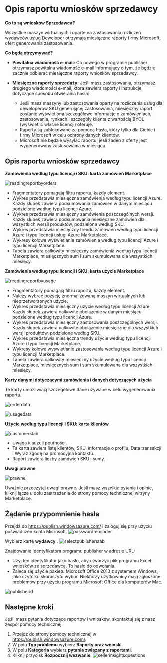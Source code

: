 <properties
   pageTitle="Opis raportów opartych na zastosowania Azure Marketplace i wniosków ze sprzedawcą raportowanie | Microsoft Azure"
   description="Jako sprzedawca Azure Marketplace opis oparte na użycie raportu, nazywane także raportu wniosków sprzedawcy"
   services="Azure Marketplace"
   documentationCenter="na"
   authors="v-jeana"
   manager="lakoch"
   editor=""/>

<tags
   ms.service="marketplace"
   ms.devlang="na"
   ms.topic="article"
   ms.tgt_pltfrm="na"
   ms.workload="na"
   ms.date="02/05/2016"
   ms.author="v-jeana; hascipio"/>

# <a name="understand-your-seller-insights-report"></a>Opis raportu wniosków sprzedawcy

**Co to są wniosków Sprzedawca?**

Wszystkie maszyn wirtualnych i oparte na zastosowania rozliczeń wydawców usług Deweloper otrzymają miesięczne raporty firmy Microsoft, ofert generowania zastosowania.

**Co będą otrzymywać?**

- **Powitalna wiadomość e-mail:** Co nowego w programie publisher otrzymasz powitalna wiadomość e-mail informujący o tym, że będzie zacznie odbierać miesięczne raporty wniosków sprzedawcy.

- **Miesięczne raporty sprzedaży:**  Jeśli masz zastosowania, otrzymasz drugiego wiadomości e-mail, która zawiera raporty i instrukcje dotyczące sposobu otwierania hasła:

    - Jeśli masz maszyny lub zastosowania oparty na rozliczenia usług dla deweloperów SKU generującej zastosowania, miesięczny raport zostanie wyświetlona szczegółowe informacje o zamówieniach, zastosowania, rynkach i szczegóły klienta z wartością BYOL (wyświetlić własne licencji) oferuje.
    - Raporty są zablokowane za pomocą hasła, który tylko dla Ciebie i firmy Microsoft w celu ochrony danych klientów.
    - Microsoft nie będzie wysyłać raportu, jeśli żaden z oferty jest wygenerowany zastosowania w miesiącu.

## <a name="understand-your-seller-insights-report"></a>Opis raportu wniosków sprzedawcy


**Zamówienia według typu licencji i SKU: karta zamówień Marketplace**

![readingreportbyorders][2]

- Fragmentatory pomagają filtru raportu, każdy element.
- Wykres przedstawia miesięczna zamówienia według typu licencji Azure. Każdy słupek zawiera podsumowania zamówień w danym miesiącu podzielone według typu licencji Azure.
- Wykres przedstawia miesięczny zamówienia poszczególnych wersji. Każdy słupek zawiera podsumowania miesięczne zamówień dla wszystkich wersji produktów, podzielone według SKU.
- Wykres przedstawia miesięczny trendu zamówień według typu licencji Azure i typu licencji usługi Azure Marketplace.
- Wykresy kołowe wyświetlanie zamówienia według typu licencji Azure i typu licencji Marketplace.
- Tabela zawiera całkowity miesięczny zamówienia według typu licencji Marketplace, miesięcznych sum i sum skumulowana dla wszystkich miesięcy.


**Zamówienia według typu licencji i SKU: karta użycie Marketplace**

![readingreportbyusage][3]

- Fragmentatory pomagają filtru raportu, każdy element.
- Należy wybrać pozycję znormalizowaną maszyn wirtualnych lub nieprzetworzonych użycie.
- Wykres przedstawia miesięczny użycie według typu licencji Azure. Każdy słupek zawiera całkowite obciążenie w danym miesiącu podzielone według typu licencji Azure.
- Wykres przedstawia miesięczny zastosowania poszczególnych wersji. Każdy słupek zawiera całkowite obciążenie miesięczne dla wszystkich wersji produktów, podzielone według SKU.
- Wykres przedstawia miesięczna trendy użycie według typu licencji Azure i typu licencji Marketplace.
- Wykresy kołowe wyświetlanie zastosowania według typu licencji Azure i typu licencji Marketplace.
- Tabela zawiera całkowity miesięczny użycie według typu licencji Marketplace, miesięcznych sum i sum skumulowana dla wszystkich miesięcy.


**Karty danymi dotyczącymi zamówienia i danych dotyczących użycia**

Te karty umożliwiają szczegółowe dane używane w celu wygenerowania raportu.

![orderdata][4]

![usagedata][5]



**Użycie według typu licencji i SKU: karta klientów**

![customerstab][6]

- Uwaga klauzuli poufności.
- Ta karta zawiera listę klientów, SKU, informacje o profilu, Data transakcji i Wyraź zgodę na promocyjna kontaktu.
- Raport zawiera liczby zamówień SKU i sumy.


**Uwagi prawne**

![prawne][1]

Uważnie przeczytaj uwagi prawne. Jeśli masz wszelkie pytania i opinie, kliknij łącze u dołu zastrzeżenia do strony pomocy technicznej witryny Marketplace.

## <a name="request-a-password-reminder"></a>Żądanie przypomnienie hasła

Przejdź do https://publish.windowsazure.com/ i zaloguj się przy użyciu poświadczeń konta Microsoft.
![passwordreminder][7]

Wybierz kartę **wydawcy** .
![selectpublisherstab][8]


Znajdowanie Identyfikatora programu publisher w adresie URL:
- Użyj ten identyfikator jako hasło, aby otworzyć plik programu Excel wniosków ze sprzedawcą.
To hasło do odwołania.
- Zaleca się użycie pakietu Microsoft Office 2013 z systemem Windows, jako czytniku skoroszytu wybór.  Niektórzy użytkownicy mają zgłoszone problemów przy użyciu programu Microsoft Office dla komputerów Mac.

![publisherid][9]


## <a name="next-steps"></a>Następne kroki  
Jeśli masz pytania dotyczące raportów i wniosków, skontaktuj się z nasz zespół pomocy technicznej:

1. Przejdź do strony pomocy technicznej w https://publish.windowsazure.com/.
2. W polu **Typ problemu** wybierz **Raporty oraz wnioski**.
3. W polu **Kategoria** wybierz **pytania związany z raportami**.
4. Kliknij przycisk **Rozpocznij wezwanie**.
  ![sellerinsightsquestions][10]



[1]: ./media/marketplace-publishing-report-seller-insights/legal.png
[2]: ./media/marketplace-publishing-report-seller-insights/readingreportbyorders.png
[3]: ./media/marketplace-publishing-report-seller-insights/readingreportbyusage.png
[4]: ./media/marketplace-publishing-report-seller-insights/orderdata.png
[5]: ./media/marketplace-publishing-report-seller-insights/usagedata.png
[6]: ./media/marketplace-publishing-report-seller-insights/customerstab.png
[7]: ./media/marketplace-publishing-report-seller-insights/passwordreminder.png
[8]: ./media/marketplace-publishing-report-seller-insights/selectpublisherstab.png
[9]: ./media/marketplace-publishing-report-seller-insights/publisherid.png
[10]: ./media/marketplace-publishing-report-seller-insights/sellerinsightsquestions.png
